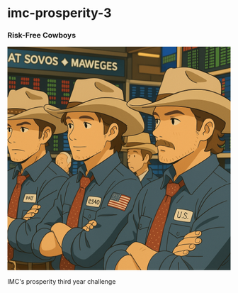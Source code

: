 # imc-prosperity-3

### Risk-Free Cowboys

![Team](img/risk_free_cowboys.png)

IMC's prosperity third year challenge
